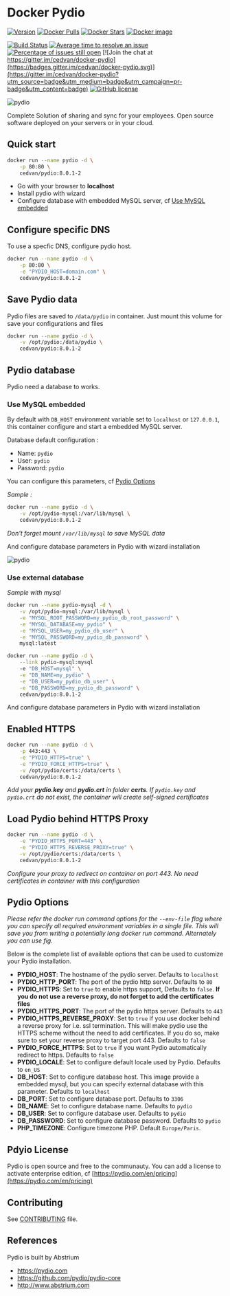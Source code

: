 # Docker Pydio

[![Version](https://images.microbadger.com/badges/version/cedvan/pydio:8.0.1-2.svg)](https://microbadger.com/images/cedvan/pydio:8.0.1-2 "Get your own version badge on microbadger.com")
[![Docker Pulls](https://img.shields.io/docker/pulls/cedvan/pydio.svg?style=flat-square)](https://hub.docker.com/r/cedvan/pydio/)
[![Docker Stars](https://img.shields.io/docker/stars/cedvan/pydio.svg?style=flat-square)](https://hub.docker.com/r/cedvan/pydio/)
[![Docker image](https://images.microbadger.com/badges/image/cedvan/pydio.svg?style=flat-square)](https://microbadger.com/#/images/cedvan/pydio "Size docker image on Docker Hub")

[![Build Status](https://img.shields.io/travis/cedvan/docker-pydio/master.svg?style=flat-square)](https://travis-ci.org/cedvan/docker-pydio)
[![Average time to resolve an issue](http://isitmaintained.com/badge/resolution/cedvan/docker-pydio.svg)](http://isitmaintained.com/project/cedvan/docker-pydio "Average time to resolve an issue")
[![Percentage of issues still open](http://isitmaintained.com/badge/open/cedvan/docker-pydio.svg)](http://isitmaintained.com/project/cedvan/docker-pydio "Percentage of issues still open")
[![Join the chat at https://gitter.im/cedvan/docker-pydio](https://badges.gitter.im/cedvan/docker-pydio.svg)](https://gitter.im/cedvan/docker-pydio?utm_source=badge&utm_medium=badge&utm_campaign=pr-badge&utm_content=badge)
[![GitHub license](https://img.shields.io/:license-mit-blue.svg?style=flat-square)]()

![pydio](https://raw.githubusercontent.com/cedvan/docker-pydio/master/img/pydio.png "pydio")

Complete Solution of sharing and sync for your employees. Open source software deployed on your servers or in your cloud.

## Quick start

```bash
docker run --name pydio -d \
    -p 80:80 \
    cedvan/pydio:8.0.1-2
```
- Go with your browser to **localhost**
- Install pydio with wizard
- Configure database with embedded MySQL server, cf [Use MySQL embedded](#use-mysql-embedded)

## Configure specific DNS

To use a specfic DNS, configure pydio host.

```bash
docker run --name pydio -d \
    -p 80:80 \
    -e "PYDIO_HOST=domain.com" \
    cedvan/pydio:8.0.1-2
```

## Save Pydio data

Pydio files are saved to `/data/pydio` in container. Just mount this volume for save your configurations and files

```bash
docker run --name pydio -d \
    -v /opt/pydio:/data/pydio \
    cedvan/pydio:8.0.1-2
```

## Pydio database

Pydio need a database to works.

### Use MySQL embedded

By default with `DB_HOST` environment variable set to `localhost` or `127.0.0.1`, this container configure and start a embedded MySQL server.

Database default configuration :
- Name: `pydio`
- User: `pydio`
- Password: `pydio`

You can configure this parameters, cf [Pydio Options](#pydio-options)

*Sample :*

```bash
docker run --name pydio -d \
    -v /opt/pydio-mysql:/var/lib/mysql \
    cedvan/pydio:8.0.1-2
```
*Don't forget mount `/var/lib/mysql` to save MySQL data*

And configure database parameters in Pydio with wizard installation

![pydio](https://raw.githubusercontent.com/cedvan/docker-pydio/master/img/pydio-database-embedded.png "pydio-database-embedded")



### Use external database

*Sample with mysql*

```bash
docker run --name pydio-mysql -d \
    -v /opt/pydio-mysql:/var/lib/mysql \
    -e "MYSQL_ROOT_PASSWORD=my_pydio_db_root_password" \
    -e "MYSQL_DATABASE=my_pydio" \
    -e "MYSQL_USER=my_pydio_db_user" \
    -e "MYSQL_PASSWORD=my_pydio_db_password" \
    mysql:latest
```

```bash
docker run --name pydio -d \
    --link pydio-mysql:mysql
    -e "DB_HOST=mysql" \
    -e "DB_NAME=my_pydio" \
    -e "DB_USER=my_pydio_db_user" \
    -e "DB_PASSWORD=my_pydio_db_password" \
    cedvan/pydio:8.0.1-2
```

And configure database parameters in Pydio with wizard installation

## Enabled HTTPS

```bash
docker run --name pydio -d \
    -p 443:443 \
    -e "PYDIO_HTTPS=true" \
    -e "PYDIO_FORCE_HTTPS=true" \
    -v /opt/pydio/certs:/data/certs \
    cedvan/pydio:8.0.1-2
```
*Add your **pydio.key** and **pydio.crt** in folder **certs**. If `pydio.key` and `pydio.crt` do not exist, the container will create self-signed certificates*

## Load Pydio behind HTTPS Proxy

```bash
docker run --name pydio -d \
    -e "PYDIO_HTTPS_PORT=443" \
    -e "PYDIO_HTTPS_REVERSE_PROXY=true" \
    -v /opt/pydio/certs:/data/certs \
    cedvan/pydio:8.0.1-2
```
*Configure your proxy to redirect on container on port 443. No need certificates in container with this configuration*

## Pydio Options

*Please refer the docker run command options for the `--env-file` flag where you can specify all required environment variables in a single file. This will save you from writing a potentially long docker run command. Alternately you can use fig.*

Below is the complete list of available options that can be used to customize your Pydio installation.

- **PYDIO_HOST**: The hostname of the pydio server. Defaults to `localhost`
- **PYDIO_HTTP_PORT**: The port of the pydio http server. Defaults to `80`
- **PYDIO_HTTPS**: Set to `true` to enable https support, Defaults to `false`. **If you do not use a reverse proxy, do not forget to add the certificates files**
- **PYDIO_HTTPS_PORT**: The port of the pydio https server. Defaults to `443`
- **PYDIO_HTTPS_REVERSE_PROXY**: Set to `true` if you use docker behind a reverse proxy for i.e. ssl termination. This will make pydio use the HTTPS scheme without the need to add certificates. If you do so, make sure to set your reverse proxy to target port 443. Defaults to `false`
- **PYDIO_FORCE_HTTPS**: Set to `true` if you want Pydio automatically redirect to https. Defaults to `false`
- **PYDIO_LOCALE**: Set to configure default locale used by Pydio. Defaults to `en_US`
- **DB_HOST**: Set to configure database host. This image provide a embedded mysql, but you can specify external database with this parameter. Defaults to `localhost`
- **DB_PORT**: Set to configure database port. Defaults to `3306`
- **DB_NAME**: Set to configure database name. Defaults to `pydio`
- **DB_USER**: Set to configure database user. Defaults to `pydio`
- **DB_PASSWORD**: Set to configure database password. Defaults to `pydio`
- **PHP_TIMEZONE**: Configure timezone PHP. Default `Europe/Paris`.

## Pdyio License

Pydio is open source and free to the communauty.
You can add a license to activate enterprise edition, cf [https://pydio.com/en/pricing](https://pydio.com/en/pricing)

## Contributing

See [CONTRIBUTING](CONTRIBUTING.md) file.

## References

Pydio is built by Abstrium

- https://pydio.com
- https://github.com/pydio/pydio-core
- http://www.abstrium.com
